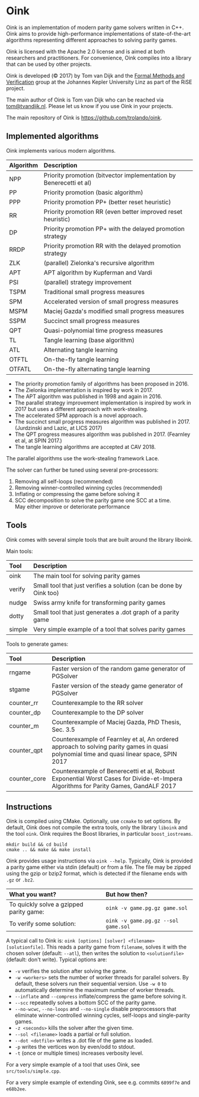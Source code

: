 Oink
====
Oink is an implementation of modern parity game solvers written in C++.
Oink aims to provide high-performance implementations of state-of-the-art
algorithms representing different approaches to solving parity games.

Oink is licensed with the Apache 2.0 license and is aimed at both researchers
and practitioners. For convenience, Oink compiles into a library that can
be used by other projects.

Oink is developed (&copy; 2017) by Tom van Dijk and the
[Formal Methods and Verification](http://fmv.jku.at/)
group at the Johannes Kepler University Linz as part of the RiSE project.

The main author of Oink is Tom van Dijk who can be reached via <tom@tvandijk.nl>.
Please let us know if you use Oink in your projects.

The main repository of Oink is https://github.com/trolando/oink.

Implemented algorithms
----------------------

Oink implements various modern algorithms.

Algorithm       | Description
:-------------- | :----------
NPP    | Priority promotion (bitvector implementation by Benerecetti et al)
PP     | Priority promotion (basic algorithm)
PPP    | Priority promotion PP+ (better reset heuristic)
RR     | Priority promotion RR (even better improved reset heuristic)
DP     | Priority promotion PP+ with the delayed promotion strategy
RRDP   | Priority promotion RR with the delayed promotion strategy
ZLK    | (parallel) Zielonka's recursive algorithm
APT    | APT algorithm by Kupferman and Vardi
PSI    | (parallel) strategy improvement
TSPM   | Traditional small progress measures
SPM    | Accelerated version of small progress measures
MSPM   | Maciej Gazda's modified small progress measures
SSPM   | Succinct small progress measures
QPT    | Quasi-polynomial time progress measures
TL     | Tangle learning (base algorithm)
ATL    | Alternating tangle learning
OTFTL  | On-the-fly tangle learning
OTFATL | On-the-fly alternating tangle learning

* The priority promotion family of algorithms has been proposed in 2016.
* The Zielonka implementation is inspired by work in 2017.
* The APT algorithm was published in 1998 and again in 2016.
* The parallel strategy improvement implementation is inspired by work in 2017 but uses a different approach with work-stealing.
* The accelerated SPM approach is a novel approach.
* The succinct small progress measures algorithm was published in 2017. (Jurdzinski and Lazic, at LICS 2017)
* The QPT progress measures algorithm was published in 2017. (Fearnley et al, at SPIN 2017.)
* The tangle learning algorithms are accepted at CAV 2018.

The parallel algorithms use the work-stealing framework Lace.

The solver can further be tuned using several pre-processors:

1. Removing all self-loops (recommended)
2. Removing winner-controlled winning cycles (recommended)
3. Inflating or compressing the game before solving it
4. SCC decomposition to solve the parity game one SCC at a time.  
   May either improve or deteriorate performance

Tools
-----

Oink comes with several simple tools that are built around the library
liboink.

Main tools:

Tool    | Description
:------ | :-------------
oink    | The main tool for solving parity games
verify  | Small tool that just verifies a solution (can be done by Oink too)
nudge   | Swiss army knife for transforming parity games
dotty   | Small tool that just generates a .dot graph of a parity game
simple  | Very simple example of a tool that solves parity games

Tools to generate games:

Tool           | Description
:------------- | :----------
rngame         | Faster version of the random game generator of PGSolver
stgame         | Faster version of the steady game generator of PGSolver
counter\_rr    | Counterexample to the RR solver
counter\_dp    | Counterexample to the DP solver
counter\_m     | Counterexample of Maciej Gazda, PhD Thesis, Sec. 3.5
counter\_qpt   | Counterexample of Fearnley et al, An ordered approach to solving parity games in quasi polynomial time and quasi linear space, SPIN 2017
counter\_core  | Counterexample of Benerecetti et al, Robust Exponential Worst Cases for Divide-et-Impera Algorithms for Parity Games, GandALF 2017

Instructions
-----------

Oink is compiled using CMake.
Optionally, use `ccmake` to set options.
By default, Oink does not compile the extra tools, only the library `liboink` and the tool `oink`.
Oink requires the Boost libraries, in particular `boost_iostreams`.
```
mkdir build && cd build
cmake .. && make && make install
```

Oink provides usage instructions via `oink --help`. Typically, Oink is provided a parity game either
via stdin (default) or from a file. The file may be zipped using the gzip or bzip2 format, which is detected if the
filename ends with `.gz` or `.bz2`.

What you want?                          | But how then?
:-------------------------------------- | :---------------------------------
To quickly solve a gzipped parity game: | `oink -v game.pg.gz game.sol`
To verify some solution:                | `oink -v game.pg.gz --sol game.sol`

A typical call to Oink is: `oink [options] [solver] <filename> [solutionfile]`. This reads a parity game from `filename`, solves it with the chosen solver (default: `--atl`), then writes the solution to `<solutionfile>` (default: don't write).
Typical options are:
- `-v` verifies the solution after solving the game.
- `-w <workers>` sets the number of worker threads for parallel solvers. By default, these solvers run their sequential version. Use `-w 0` to automatically determine the maximum number of worker threads.
- `--inflate` and `--compress` inflate/compress the game before solving it.
- `--scc` repeatedly solves a bottom SCC of the parity game.
- `--no-wcwc`, `--no-loops` and `--no-single` disable preprocessors that eliminate winner-controlled winning cycles, self-loops and single-parity games.
- `-z <seconds>` kills the solver after the given time.
- `--sol <filename>` loads a partial or full solution.
- `--dot <dotfile>` writes a .dot file of the game as loaded.
- `-p` writes the vertices won by even/odd to stdout.
- `-t` (once or multiple times) increases verbosity level.

For a very simple example of a tool that uses Oink, see `src/tools/simple.cpp`.

For a very simple example of extending Oink, see e.g. commits `6899f7e` and `e68b2ee`.
